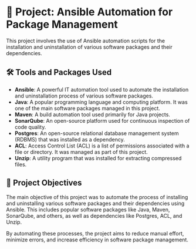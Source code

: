 # 🚀 Project: Ansible Automation for Package Management

This project involves the use of Ansible automation scripts for the installation and uninstallation of various software packages and their dependencies.

## 🛠️ Tools and Packages Used

- **Ansible**: A powerful IT automation tool used to automate the installation and uninstallation process of various software packages.
- **Java**: A popular programming language and computing platform. It was one of the main software packages managed in this project.
- **Maven**: A build automation tool used primarily for Java projects.
- **SonarQube**: An open-source platform used for continuous inspection of code quality.
- **Postgres**: An open-source relational database management system (RDBMS) that was installed as a dependency.
- **ACL**: Access Control List (ACL) is a list of permissions associated with a file or directory. It was managed as part of this project.
- **Unzip**: A utility program that was installed for extracting compressed files.

## 🎯 Project Objectives

The main objective of this project was to automate the process of installing and uninstalling various software packages and their dependencies using Ansible. This includes popular software packages like Java, Maven, SonarQube, and others, as well as dependencies like Postgres, ACL, and Unzip.

By automating these processes, the project aims to reduce manual effort, minimize errors, and increase efficiency in software package management.
